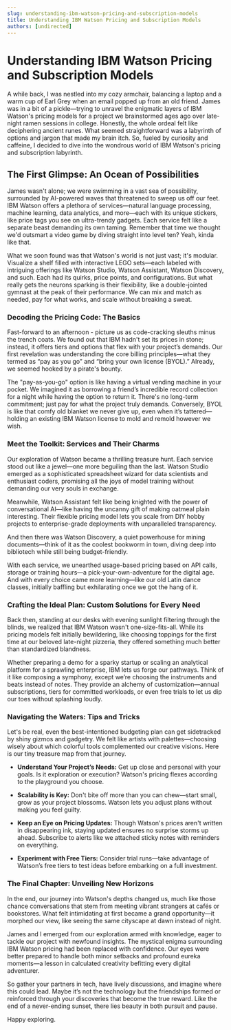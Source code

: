 ```yaml
---
slug: understanding-ibm-watson-pricing-and-subscription-models
title: Understanding IBM Watson Pricing and Subscription Models
authors: [undirected]
---
```



# Understanding IBM Watson Pricing and Subscription Models

A while back, I was nestled into my cozy armchair, balancing a laptop and a warm cup of Earl Grey when an email popped up from an old friend. James was in a bit of a pickle—trying to unravel the enigmatic layers of IBM Watson's pricing models for a project we brainstormed ages ago over late-night ramen sessions in college. Honestly, the whole ordeal felt like deciphering ancient runes. What seemed straightforward was a labyrinth of options and jargon that made my brain itch. So, fueled by curiosity and caffeine, I decided to dive into the wondrous world of IBM Watson's pricing and subscription labyrinth.

## The First Glimpse: An Ocean of Possibilities

James wasn't alone; we were swimming in a vast sea of possibility, surrounded by AI-powered waves that threatened to sweep us off our feet. IBM Watson offers a plethora of services—natural language processing, machine learning, data analytics, and more—each with its unique stickers, like price tags you see on ultra-trendy gadgets. Each service felt like a separate beast demanding its own taming. Remember that time we thought we'd outsmart a video game by diving straight into level ten? Yeah, kinda like that.

What we soon found was that Watson's world is not just vast; it's modular. Visualize a shelf filled with interactive LEGO sets—each labeled with intriguing offerings like Watson Studio, Watson Assistant, Watson Discovery, and such. Each had its quirks, price points, and configurations. But what really gets the neurons sparking is their flexibility, like a double-jointed gymnast at the peak of their performance. We can mix and match as needed, pay for what works, and scale without breaking a sweat.

### Decoding the Pricing Code: The Basics

Fast-forward to an afternoon - picture us as code-cracking sleuths minus the trench coats. We found out that IBM hadn't set its prices in stone; instead, it offers tiers and options that flex with your project’s demands. Our first revelation was understanding the core billing principles—what they termed as “pay as you go” and “bring your own license (BYOL).” Already, we seemed hooked by a pirate's bounty.

The "pay-as-you-go" option is like having a virtual vending machine in your pocket. We imagined it as borrowing a friend’s incredible record collection for a night while having the option to return it. There's no long-term commitment; just pay for what the project truly demands. Conversely, BYOL is like that comfy old blanket we never give up, even when it’s tattered—holding an existing IBM Watson license to mold and remold however we wish.

### Meet the Toolkit: Services and Their Charms

Our exploration of Watson became a thrilling treasure hunt. Each service stood out like a jewel—one more beguiling than the last. Watson Studio emerged as a sophisticated spreadsheet wizard for data scientists and enthusiast coders, promising all the joys of model training without demanding our very souls in exchange.

Meanwhile, Watson Assistant felt like being knighted with the power of conversational AI—like having the uncanny gift of making oatmeal plain interesting. Their flexible pricing model lets you scale from DIY hobby projects to enterprise-grade deployments with unparalleled transparency.

And then there was Watson Discovery, a quiet powerhouse for mining documents—think of it as the coolest bookworm in town, diving deep into bibliotech while still being budget-friendly.

With each service, we unearthed usage-based pricing based on API calls, storage or training hours—a pick-your-own-adventure for the digital age. And with every choice came more learning—like our old Latin dance classes, initially baffling but exhilarating once we got the hang of it.

### Crafting the Ideal Plan: Custom Solutions for Every Need

Back then, standing at our desks with evening sunlight filtering through the blinds, we realized that IBM Watson wasn't one-size-fits-all. While its pricing models felt initially bewildering, like choosing toppings for the first time at our beloved late-night pizzeria, they offered something much better than standardized blandness.

Whether preparing a demo for a sparky startup or scaling an analytical platform for a sprawling enterprise, IBM lets us forge our pathways. Think of it like composing a symphony, except we’re choosing the instruments and beats instead of notes. They provide an alchemy of customization—annual subscriptions, tiers for committed workloads, or even free trials to let us dip our toes without splashing loudly.

### Navigating the Waters: Tips and Tricks

Let's be real, even the best-intentioned budgeting plan can get sidetracked by shiny gizmos and gadgetry. We felt like artists with palettes—choosing wisely about which colorful tools complemented our creative visions. Here is our tiny treasure map from that journey.

- **Understand Your Project’s Needs:** Get up close and personal with your goals. Is it exploration or execution? Watson's pricing flexes according to the playground you choose.

- **Scalability is Key:** Don't bite off more than you can chew—start small, grow as your project blossoms. Watson lets you adjust plans without making you feel guilty.

- **Keep an Eye on Pricing Updates:** Though Watson's prices aren't written in disappearing ink, staying updated ensures no surprise storms up ahead. Subscribe to alerts like we attached sticky notes with reminders on everything.

- **Experiment with Free Tiers:** Consider trial runs—take advantage of Watson’s free tiers to test ideas before embarking on a full investment.

### The Final Chapter: Unveiling New Horizons

In the end, our journey into Watson's depths changed us, much like those chance conversations that stem from meeting vibrant strangers at cafés or bookstores. What felt intimidating at first became a grand opportunity—it morphed our view, like seeing the same cityscape at dawn instead of night.

James and I emerged from our exploration armed with knowledge, eager to tackle our project with newfound insights. The mystical enigma surrounding IBM Watson pricing had been replaced with confidence. Our eyes were better prepared to handle both minor setbacks and profound eureka moments—a lesson in calculated creativity befitting every digital adventurer.

So gather your partners in tech, have lively discussions, and imagine where this could lead. Maybe it’s not the technology but the friendships formed or reinforced through your discoveries that become the true reward. Like the end of a never-ending sunset, there lies beauty in both pursuit and pause.

Happy exploring.